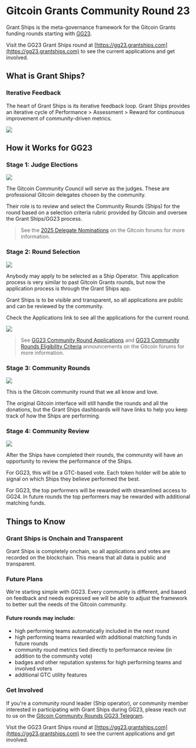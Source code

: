 # Gitcoin Grants Community Round 23

Grant Ships is the meta-governance framework for the Gitcoin Grants funding rounds starting with [GG23](https://gg23.grantships.com).

Visit the GG23 Grant Ships round at [https://gg23.grantships.com](https://gg23.grantships.com) to see the current applications and get involved.

## What is Grant Ships?

### Iterative Feedback

The heart of Grant Ships is its iterative feedback loop. Grant Ships provides an iterative cycle of Performance > Assessment > Reward for continuous improvement of community-driven metrics.

![](/iterative_cycle.png)

## How it Works for GG23

### Stage 1: Judge Elections

![](/stage1.png)

The Gitcoin Community Council will serve as the judges. These are professional Gitcoin delegates chosen by the community.

Their role is to review and select the Community Rounds (Ships) for the round based on a selection criteria rubric provided by Gitcoin and oversee the Grant Ships/GG23 process.

> See the [2025 Delegate Nominations](https://gov.gitcoin.co/t/2025-delegate-nominations/19903) on the Gitcoin forums for more information.

### Stage 2: Round Selection

![](/stage2.png)

Anybody may apply to be selected as a Ship Operator. This application process is very similar to past Gitcoin Grants rounds, but now the application process is through the Grant Ships app.

Grant Ships is to be visible and transparent, so all applications are public and can be reviewed by the community.

Check the Applications link to see all the applications for the current round.

![](/application_link.png)

> See [GG23 Community Round Applications](https://gov.gitcoin.co/t/gg23-community-round-applications/19940) and [GG23 Community Rounds Eligibility Criteria](https://gov.gitcoin.co/t/gg23-community-rounds-eligibility-criteria/19924) announcements on the Gitcoin forums for more information.

### Stage 3: Community Rounds

![](/stage3.png)

This is the Gitcoin community round that we all know and love.

The original Gitcoin interface will still handle the rounds and all the donations, but the Grant Ships dashboards will have links to help you keep track of how the Ships are performing.

### Stage 4: Community Review

![](/stage4.png)

After the Ships have completed their rounds, the community will have an opportunity to review the performance of the Ships.

For GG23, this will be a GTC-based vote. Each token holder will be able to signal on which Ships they believe performed the best.

For GG23, the top performers will be rewarded with streamlined access to GG24. In future rounds the top performers may be rewarded with additional matching funds.

## Things to Know

### Grant Ships is Onchain and Transparent

Grant Ships is completely onchain, so all applications and votes are recorded on the blockchain. This means that all data is public and transparent.

### Future Plans

We're starting simple with GG23. Every community is different, and based on feedback and needs expressed we will be able to adjust the framework to better suit the needs of the Gitcoin community.

#### Future rounds may include:

- high performing teams automatically included in the next round
- high performing teams rewarded with additional matching funds in future rounds
- community round metrics tied directly to performance review (in addition to the community vote)
- badges and other reputation systems for high performing teams and involved voters
- additional GTC utility features

### Get Involved

If you're a community round leader (Ship operator), or community member interested in participating with Grant Ships during GG23, please reach out to us on the [Gitcoin Community Rounds GG23 Telegram](https://t.me/+I35-KWGPGrJkOWUx).

Visit the GG23 Grant Ships round at [https://gg23.grantships.com](https://gg23.grantships.com) to see the current applications and get involved.

